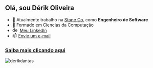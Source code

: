 <h2>Olá, sou Dérik Oliveira</h2>

- 🔭 Atualmente trabalho na [Stone Co.](https://stone.com.br/) como **Engenheiro de Software**
- 🎒 Formado em Ciencias da Computação
- <img src="https://raw.githubusercontent.com/rahuldkjain/github-profile-readme-generator/master/src/images/icons/Social/linked-in-alt.svg" alt="derik-oliveira" height="15" width="20" /> [Meu LinkedIn](https://linkedin.com/in/derik-oliveira)
- 📫 [Envie um e-mail](mailto:derikdantas@hotmail.com)

<h3>
    
[Saiba mais clicando aqui](https://derikoliveira.com.br/)

</h3>

<p align="left">
     <img src="https://komarev.com/ghpvc/?username=derikdantas&label=Profile%20views&color=0e75b6&style=flat" alt="derikdantas" />
</p>

